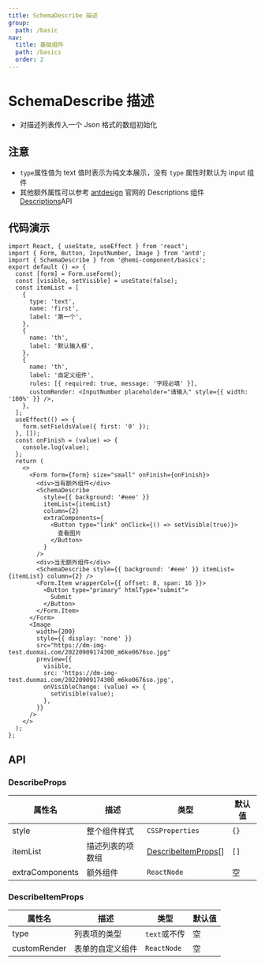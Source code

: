 ```yaml
---
title: SchemaDescribe 描述
group:
  path: /basic
nav:
  title: 基础组件
  path: /basics
  order: 2
---
```


# SchemaDescribe 描述

- 对描述列表传入一个 Json 格式的数组初始化

## 注意

- `type`属性值为 text 值时表示为纯文本展示，没有 `type` 属性时默认为 input 组件
- 其他额外属性可以参考 [antdesign](https://4x-ant-design.antgroup.com/components/descriptions-cn) 官网的 Descriptions 组件 [Descriptions](https://4x-ant-design.antgroup.com/components/descriptions-cn/#API)API

## 代码演示

```tsx
import React, { useState, useEffect } from 'react';
import { Form, Button, InputNumber, Image } from 'antd';
import { SchemaDescribe } from '@hemi-component/basics';
export default () => {
  const [form] = Form.useForm();
  const [visible, setVisible] = useState(false);
  const itemList = [
    {
      type: 'text',
      name: 'first',
      label: '第一个',
    },
    {
      name: 'th',
      label: '默认输入框',
    },
    {
      name: 'th',
      label: '自定义组件',
      rules: [{ required: true, message: '字段必填' }],
      customRender: <InputNumber placeholder="请输入" style={{ width: '100%' }} />,
    },
  ];
  useEffect(() => {
    form.setFieldsValue({ first: '0' });
  }, []);
  const onFinish = (value) => {
    console.log(value);
  };
  return (
    <>
      <Form form={form} size="small" onFinish={onFinish}>
        <div>当有额外组件</div>
        <SchemaDescribe
          style={{ background: '#eee' }}
          itemList={itemList}
          column={2}
          extraComponents={
            <Button type="link" onClick={() => setVisible(true)}>
              查看图片
            </Button>
          }
        />
        <div>当无额外组件</div>
        <SchemaDescribe style={{ background: '#eee' }} itemList={itemList} column={2} />
        <Form.Item wrapperCol={{ offset: 8, span: 16 }}>
          <Button type="primary" htmlType="submit">
            Submit
          </Button>
        </Form.Item>
      </Form>
      <Image
        width={200}
        style={{ display: 'none' }}
        src="https://dm-img-test.duomai.com/20220909174300_m6ke0676so.jpg"
        preview={{
          visible,
          src: 'https://dm-img-test.duomai.com/20220909174300_m6ke0676so.jpg',
          onVisibleChange: (value) => {
            setVisible(value);
          },
        }}
      />
    </>
  );
};
```

## API

### DescribeProps

| 属性名 | 描述 | 类型 | 默认值 |
| --- | --- | --- | --- |
| style | 整个组件样式 | `CSSProperties` | `{}` |
| itemList | 描述列表的项数组 | [DescribeItemProps](./schema-describe#describeitemprops)[] | `[]` |
| extraComponents | 额外组件 | `ReactNode` | 空 |

### DescribeItemProps

| 属性名       | 描述             | 类型         | 默认值 |
| ------------ | ---------------- | ------------ | ------ |
| type         | 列表项的类型     | `text`或不传 | 空     |
| customRender | 表单的自定义组件 | `ReactNode`  | 空     |
